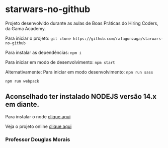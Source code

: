 # starwars-no-github
Projeto desenvolvido durante as aulas de Boas Práticas do Hiring Coders, da Gama Academy.

Para iniciar o projeto:
`git clone https://github.com/rafagonzaga/starwars-no-github`

Para instalar as dependências:
`npm i`

Para iniciar em modo de desenvolvimento:
`npm start`

Alternativamente:
Para iniciar em modo desenvolvimento:
`npm run sass`

`npm run webpack`

## Aconselhado ter instalado NODEJS versão 14.x em diante.

Para instalar o node [clique aqui](https://nodejs.org/en/)

Veja o projeto online [clique aqui](https://starwars-no-github-ehwvskr4x-rafagonzaga.vercel.app/)

### Professor Douglas Morais